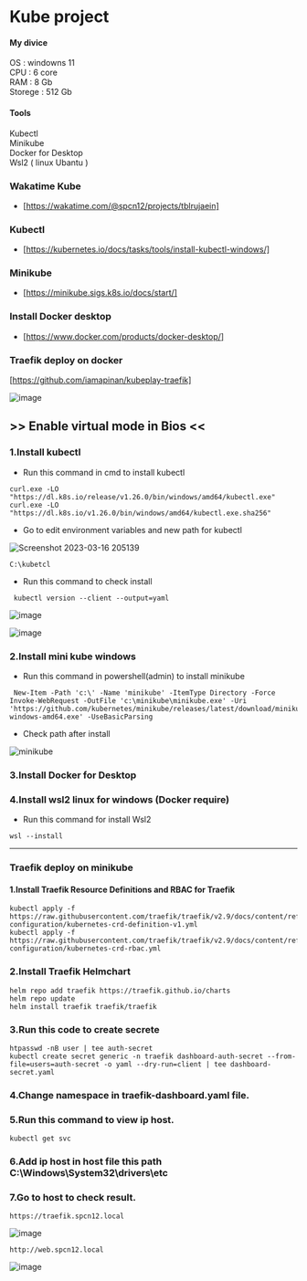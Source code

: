 
# Kube project     
#### My divice     
 OS : windowns 11      
 CPU : 6 core     
 RAM : 8 Gb          
 Storege : 512 Gb       
#### Tools     
 Kubectl     
 Minikube     
 Docker for Desktop       
 Wsl2 ( linux Ubantu )
 

### Wakatime Kube
 - [https://wakatime.com/@spcn12/projects/tblrujaein]    
      
### Kubectl
 - [https://kubernetes.io/docs/tasks/tools/install-kubectl-windows/]    
     
### Minikube
 - [https://minikube.sigs.k8s.io/docs/start/]    
### Install Docker desktop  
 - [https://www.docker.com/products/docker-desktop/]      
 
### Traefik deploy on docker
 [https://github.com/iamapinan/kubeplay-traefik]
     
![image](https://user-images.githubusercontent.com/116998478/225642506-e6951c99-48c1-4bd3-95c4-8ce572f41ef3.png)    
        
        
## >> Enable virtual mode in Bios <<
         
### 1.Install kubectl
 - Run this command in cmd to install kubectl
```
curl.exe -LO "https://dl.k8s.io/release/v1.26.0/bin/windows/amd64/kubectl.exe"    
curl.exe -LO "https://dl.k8s.io/v1.26.0/bin/windows/amd64/kubectl.exe.sha256"
```
 - Go to edit environment variables and new path for kubectl    
      
![Screenshot 2023-03-16 205139](https://user-images.githubusercontent.com/116998478/225638655-b0735ff7-1f5f-442d-b9fe-a8ad5410f03e.png)    
```
C:\kubetcl
```
 - Run this command to check install
```
 kubectl version --client --output=yaml
```
           
![image](https://user-images.githubusercontent.com/116998478/225634675-2fe94ad1-30f7-439f-85e9-dd266dc4fd16.png)    
      
![image](https://user-images.githubusercontent.com/116998478/225642936-074fd6aa-1fcb-4daa-b586-499445097ba4.png)       


### 2.Install mini kube windows
 - Run this command in powershell(admin) to install minikube
```
 New-Item -Path 'c:\' -Name 'minikube' -ItemType Directory -Force
Invoke-WebRequest -OutFile 'c:\minikube\minikube.exe' -Uri 'https://github.com/kubernetes/minikube/releases/latest/download/minikube-windows-amd64.exe' -UseBasicParsing
```
 - Check path after install     
        
 ![minikube](https://user-images.githubusercontent.com/116998478/225668225-725ca1dc-d9cc-4e3c-b2cb-5b726dc6f0e9.png)

 ### 3.Install Docker for Desktop
 ### 4.Install wsl2 linux for windows (Docker require)
  - Run this command for install Wsl2
```
wsl --install
```     
    
-----------------------------------------------------------------------------------------------------------------------------

### Traefik deploy on minikube  
#### 1.Install Traefik Resource Definitions and RBAC for Traefik 
```
kubectl apply -f https://raw.githubusercontent.com/traefik/traefik/v2.9/docs/content/reference/dynamic-configuration/kubernetes-crd-definition-v1.yml
kubectl apply -f https://raw.githubusercontent.com/traefik/traefik/v2.9/docs/content/reference/dynamic-configuration/kubernetes-crd-rbac.yml
``` 

### 2.Install Traefik Helmchart
```
helm repo add traefik https://traefik.github.io/charts
helm repo update
helm install traefik traefik/traefik
```
### 3.Run this code to create secrete
```
htpasswd -nB user | tee auth-secret
kubectl create secret generic -n traefik dashboard-auth-secret --from-   file=users=auth-secret -o yaml --dry-run=client | tee dashboard-secret.yaml
```
### 4.Change namespace in traefik-dashboard.yaml file.
### 5.Run this command to view ip host.
```
kubectl get svc
```
### 6.Add ip host in host file this path C:\Windows\System32\drivers\etc
### 7.Go to host to check result.
```
https://traefik.spcn12.local
```    

![image](https://user-images.githubusercontent.com/116998478/226189710-2a0924ba-ed9a-4eae-a682-cd029600a2df.png)

```
http://web.spcn12.local
```     
![image](https://user-images.githubusercontent.com/116998478/226189908-c3d52aea-154d-4b8f-8e74-09d14539fe9d.png)











 
